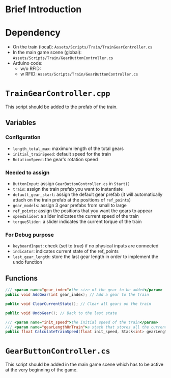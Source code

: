 # Brief Introduction

# Dependency
- On the train (local): `Assets/Scripts/Train/TrainGearController.cs`
- In the main game scene (global): `Assets/Scripts/Train/GearButtonController.cs`
- Arduino code: 
    - w/o RFID:
    - w RFID: `Assets/Scripts/Train/GearButtonController.cs`

# `TrainGearController.cpp`
This script should be added to the prefab of the train.

## Variables 
### Configuration

- `length_total_max`: maximum length of the total gears
- `initial_trainSpeed`: default speed for the train
- `RotationSpeed`: the gear's rotation speed

### Needed to assign
- `ButtonInput`: assign `GearButtonController.cs` in `Start()`
- `train`: assign the train prefab you want to instantiate
- `default_gear_start`: assign the default gear prefab (it will automatically attach on the train prefab at the positions of `ref_points`)
- `gear_models`: assign 3 gear prefabs from small to large
- `ref_points`: assign the positions that you want the gears to appear
- `speedSlider`: a slider indicates the current speed of the train
- `torqueSlider`: a slider indicates the current torque of the train


### For Debug purpose
- `keyboardInput`: check (set to true) if no physical inputs are connected
- `indicator`: indicates current state of the ref_points
- `last_gear_length`: store the last gear length in order to implement the undo function

## Functions
``` C#
/// <param name="gear_index">the size of the gear to be added</param>
public void AddGear(int gear_index); // Add a gear to the train
```

``` C#
public void ClearCurrentState(); // Clear all gears on the train
```

``` C#
public void UndoGear(); // Back to the last state
```

``` C#
/// <param name="init_speed">the initial speed of the train</param>
/// <param name="gearLengthOnTrain">a stack that stores all the current length of the gears</param>
public float CalculateTrainSpeed(float init_speed, Stack<int> gearLengthOnTrain); // Calculate the current speed of the train according to the gears installed
```

# `GearButtonController.cs`
This script should be added in the main game scene which has to be active at the very beginning of the game.

